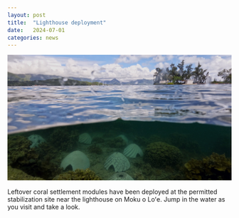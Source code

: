 ```yaml
---
layout: post
title:  "Lighthouse deployment"
date:   2024-07-01
categories: news
---
```


<img src="/assets/posts/lighthouse.jpg" width="800"/>

Leftover coral settlement modules have been deployed at the permitted stabilization site near the lighthouse on Moku o Loʻe. Jump in the water as you visit and take a look. 
